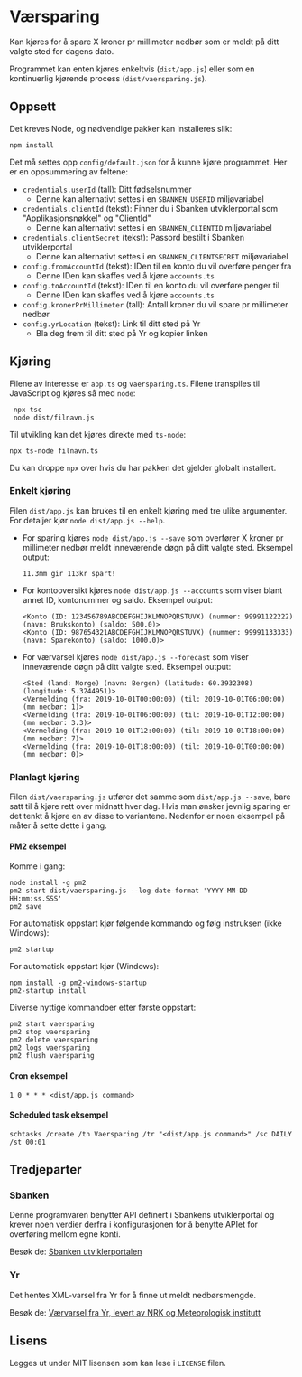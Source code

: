 # Værsparing

Kan kjøres for å spare X kroner pr millimeter nedbør som er meldt på ditt valgte sted for dagens dato.

Programmet kan enten kjøres enkeltvis (`dist/app.js`) eller som en kontinuerlig kjørende process (`dist/vaersparing.js`).

## Oppsett

Det kreves Node, og nødvendige pakker kan installeres slik:

    npm install

Det må settes opp `config/default.json` for å kunne kjøre programmet. Her er en oppsummering av feltene:

- `credentials.userId` (tall): Ditt fødselsnummer
  - Denne kan alternativt settes i en `SBANKEN_USERID` miljøvariabel
- `credentials.clientId` (tekst): Finner du i Sbanken utviklerportal som "Applikasjonsnøkkel" og "ClientId"
  - Denne kan alternativt settes i en `SBANKEN_CLIENTID` miljøvariabel
- `credentials.clientSecret` (tekst): Passord bestilt i Sbanken utviklerportal
  - Denne kan alternativt settes i en `SBANKEN_CLIENTSECRET` miljøvariabel
- `config.fromAccountId` (tekst): IDen til en konto du vil overføre penger fra
  - Denne IDen kan skaffes ved å kjøre `accounts.ts`
- `config.toAccountId` (tekst): IDen til en konto du vil overføre penger til
  - Denne IDen kan skaffes ved å kjøre `accounts.ts`
- `config.kronerPrMillimeter` (tall): Antall kroner du vil spare pr millimeter nedbør
- `config.yrLocation` (tekst): Link til ditt sted på Yr
  - Bla deg frem til ditt sted på Yr og kopier linken

## Kjøring

Filene av interesse er `app.ts` og `vaersparing.ts`. Filene transpiles til JavaScript og kjøres så med `node`:

     npx tsc
     node dist/filnavn.js

Til utvikling kan det kjøres direkte med `ts-node`:

    npx ts-node filnavn.ts

Du kan droppe `npx` over hvis du har pakken det gjelder globalt installert.

### Enkelt kjøring

Filen `dist/app.js` kan brukes til en enkelt kjøring med tre ulike argumenter. For detaljer kjør `node dist/app.js --help`.

- For sparing kjøres `node dist/app.js --save` som overfører X kroner pr millimeter nedbør meldt inneværende døgn på ditt valgte sted. Eksempel output:

      11.3mm gir 113kr spart!

- For kontooversikt kjøres `node dist/app.js --accounts` som viser blant annet ID, kontonummer og saldo. Eksempel output:

      <Konto (ID: 123456789ABCDEFGHIJKLMNOPQRSTUVX) (nummer: 99991122222) (navn: Brukskonto) (saldo: 500.0)>
      <Konto (ID: 987654321ABCDEFGHIJKLMNOPQRSTUVX) (nummer: 99991133333) (navn: Sparekonto) (saldo: 1000.0)>

- For værvarsel kjøres `node dist/app.js --forecast` som viser inneværende døgn på ditt valgte sted. Eksempel output:

      <Sted (land: Norge) (navn: Bergen) (latitude: 60.3932308) (longitude: 5.3244951)>
      <Værmelding (fra: 2019-10-01T00:00:00) (til: 2019-10-01T06:00:00) (mm nedbør: 1)>
      <Værmelding (fra: 2019-10-01T06:00:00) (til: 2019-10-01T12:00:00) (mm nedbør: 3.3)>
      <Værmelding (fra: 2019-10-01T12:00:00) (til: 2019-10-01T18:00:00) (mm nedbør: 7)>
      <Værmelding (fra: 2019-10-01T18:00:00) (til: 2019-10-01T00:00:00) (mm nedbør: 0)>

### Planlagt kjøring

Filen `dist/vaersparing.js` utfører det samme som `dist/app.js --save`, bare satt til å kjøre rett over midnatt hver dag. Hvis man ønsker jevnlig sparing er det tenkt å kjøre en av disse to variantene. Nedenfor er noen eksempel på måter å sette dette i gang.

#### PM2 eksempel

Komme i gang:

    node install -g pm2
    pm2 start dist/vaersparing.js --log-date-format 'YYYY-MM-DD HH:mm:ss.SSS'
    pm2 save

For automatisk oppstart kjør følgende kommando og følg instruksen (ikke Windows):

    pm2 startup

For automatisk oppstart kjør (Windows):

    npm install -g pm2-windows-startup
    pm2-startup install

Diverse nyttige kommandoer etter første oppstart:

    pm2 start vaersparing
    pm2 stop vaersparing
    pm2 delete vaersparing
    pm2 logs vaersparing
    pm2 flush vaersparing

#### Cron eksempel

    1 0 * * * <dist/app.js command>

#### Scheduled task eksempel

    schtasks /create /tn Vaersparing /tr "<dist/app.js command>" /sc DAILY /st 00:01

## Tredjeparter

### Sbanken

Denne programvaren benytter API definert i Sbankens utviklerportal og krever noen verdier derfra i konfigurasjonen for å benytte APIet for overføring mellom egne konti.

Besøk de: [Sbanken utviklerportalen](https://sbanken.no/bruke/utviklerportalen/)

### Yr

Det hentes XML-varsel fra Yr for å finne ut meldt nedbørsmengde.

Besøk de: [Værvarsel fra Yr, levert av NRK og Meteorologisk institutt](https://www.yr.no/)

## Lisens

Legges ut under MIT lisensen som kan lese i `LICENSE` filen.
